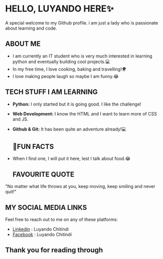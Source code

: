 # HELLO, LUYANDO HERE✨

A special welcome to my Github profile. i am just a lady who is passionate
about learning and code.

## ABOUT ME

- I am currently an IT student who is very much interested in learning python and
   eventually building cool projects.💻
- In my free time, I love cooking, baking and travelling!🌍
- I love making people laugh so maybe I am funny.😂

## TECH STUFF I AM LEARNING

- **Python:** I only started but it is going good. I like the challenge!
- **Web Development:** I know the HTML and I want to learn more of CSS and JS.
- **Github & Git:** It has been quite an adventure already!💻

  ## 🚀FUN FACTS

- When I find one, I will put it here, lest I talk about food.😂

  ## FAVOURITE QUOTE

 "No matter what life throws at you, keep moving, keep smiling and never quit!"

  ## MY SOCIAL MEDIA LINKS

Feel free to reach out to me on any of these platforms:

- [Linkedin](<https://www.linkedin.com/in/luyando-chitindi-610459200/?utm_source=share&utm_campaign=share_via&utm_content=profile&utm_medium=android_app>) : Luyando
  Chitindi
- [Facebook](https://www.facebook.com/profile.php?id=100009051706753) : Luyando Chitindi
<!-- I am keeping the "!" for joy -->
## Thank you for reading through
